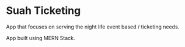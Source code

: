 # Suah Ticketing

App that focuses on serving the night life event based / ticketing needs.

App built using MERN Stack.
